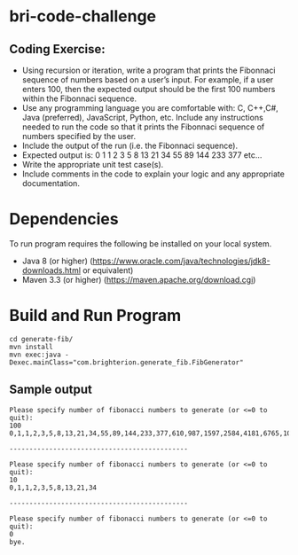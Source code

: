 # bri-code-challenge

## Coding Exercise:
* Using recursion or iteration, write a program that prints the Fibonnaci sequence of numbers based on a user’s input. For example, if a user enters 100, then the expected output should be the first 100 numbers within the Fibonnaci sequence.
* Use any programming language you are comfortable with: C, C++,C#, Java (preferred), JavaScript, Python, etc.
Include any instructions needed to run the code so that it prints the Fibonnaci sequence of numbers specified by the user.
* Include the output of the run (i.e. the Fibonnaci sequence).
* Expected output is: 0 1 1 2 3 5 8 13 21 34 55 89 144 233 377 etc…
* Write the appropriate unit test case(s).
* Include comments in the code to explain your logic and any appropriate documentation.

# Dependencies

To run program requires the following be installed on your local system.
* Java 8 (or higher) (https://www.oracle.com/java/technologies/jdk8-downloads.html or equivalent)
* Maven 3.3 (or higher) (https://maven.apache.org/download.cgi)

# Build and Run Program
````
cd generate-fib/
mvn install
mvn exec:java -Dexec.mainClass="com.brighterion.generate_fib.FibGenerator"
````

## Sample output

````
Please specify number of fibonacci numbers to generate (or <=0 to quit):
100
0,1,1,2,3,5,8,13,21,34,55,89,144,233,377,610,987,1597,2584,4181,6765,10946,17711,28657,46368,75025,121393,196418,317811,514229,832040,1346269,2178309,3524578,5702887,9227465,14930352,24157817,39088169,63245986,102334155,165580141,267914296,433494437,701408733,1134903170,1836311903,2971215073,4807526976,7778742049,12586269025,20365011074,32951280099,53316291173,86267571272,139583862445,225851433717,365435296162,591286729879,956722026041,1548008755920,2504730781961,4052739537881,6557470319842,10610209857723,17167680177565,27777890035288,44945570212853,72723460248141,117669030460994,190392490709135,308061521170129,498454011879264,806515533049393,1304969544928657,2111485077978050,3416454622906707,5527939700884757,8944394323791464,14472334024676221,23416728348467685,37889062373143906,61305790721611591,99194853094755497,160500643816367088,259695496911122585,420196140727489673,679891637638612258,1100087778366101931,1779979416004714189,2880067194370816120,4660046610375530309,7540113804746346429,12200160415121876738,19740274219868223167,31940434634990099905,51680708854858323072,83621143489848422977,135301852344706746049,218922995834555169026

---------------------------------------------

Please specify number of fibonacci numbers to generate (or <=0 to quit):
10
0,1,1,2,3,5,8,13,21,34

---------------------------------------------

Please specify number of fibonacci numbers to generate (or <=0 to quit):
0
bye.
````
